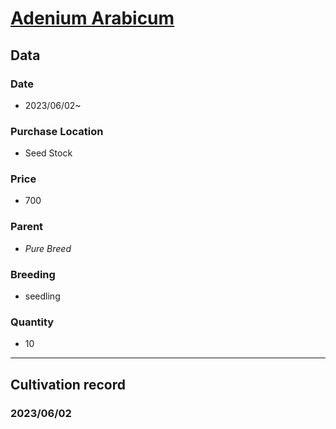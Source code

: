 
# [Adenium Arabicum](https://en.wikipedia.org/wiki/Adenium_arabicum)
## **Data**

### Date  
* 2023/06/02~
### Purchase Location
* Seed Stock
### Price
* 700
### Parent
- *Pure Breed*
### Breeding
* seedling
### Quantity
* 10

---
## **Cultivation record**
### 2023/06/02
